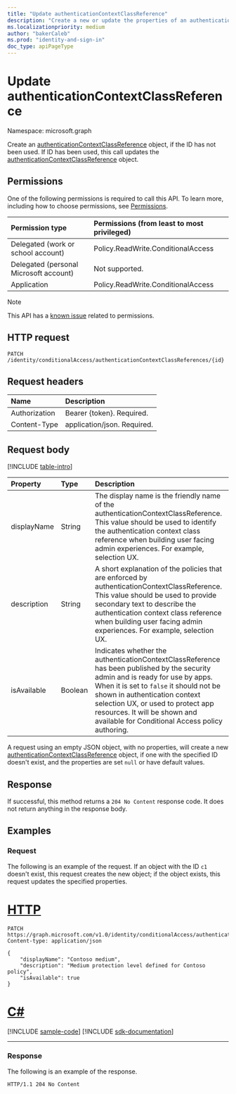 ```yaml
---
title: "Update authenticationContextClassReference"
description: "Create a new or update the properties of an authenticationContextClassReference object."
ms.localizationpriority: medium
author: "bakerCaleb"
ms.prod: "identity-and-sign-in"
doc_type: apiPageType
---
```


# Update authenticationContextClassReference

Namespace: microsoft.graph

Create an [authenticationContextClassReference](../resources/authenticationcontextclassreference.md) object, if the ID has not been used. If ID has been used, this call updates the [authenticationContextClassReference](../resources/authenticationcontextclassreference.md) object.

## Permissions

One of the following permissions is required to call this API. To learn more, including how to choose permissions, see [Permissions](/graph/permissions-reference).

|Permission type                        | Permissions (from least to most privileged)                    |
|:--------------------------------------|:---------------------------------------------------------------|
|Delegated (work or school account)     | Policy.ReadWrite.ConditionalAccess |
|Delegated (personal Microsoft account) | Not supported. |
|Application                            | Policy.ReadWrite.ConditionalAccess |

> [!NOTE]
> This API has a [known issue](/graph/known-issues#permissions) related to permissions.

## HTTP request

<!-- { "blockType": "ignored" } -->

```http
PATCH /identity/conditionalAccess/authenticationContextClassReferences/{id}
```

## Request headers

| Name          | Description      |
|:--------------|:-----------------|
| Authorization | Bearer {token}. Required.   |
| Content-Type  | application/json. Required. |

## Request body

[!INCLUDE [table-intro](../../includes/update-property-table-intro.md)]


|Property|Type|Description|
|:---|:---|:---|
|displayName|String|The display name is the friendly name of the authenticationContextClassReference. This value should be used to identify the authentication context class reference when building user facing admin experiences. For example, selection UX.|
|description|String| A short explanation of the policies that are enforced by authenticationContextClassReference. This value should be used to provide secondary text to describe the authentication context class reference when building user facing admin experiences. For example, selection UX. |
|isAvailable|Boolean| Indicates whether the authenticationContextClassReference has been published by the security admin and is ready for use by apps. When it is set to `false` it should not be shown in authentication context selection UX, or used to protect app resources. It will be shown and available for Conditional Access policy authoring. |

A request using an empty JSON object, with no properties, will create a new [authenticationContextClassReference](../resources/authenticationcontextclassreference.md) object, if one with the specified ID doesn't exist, and the properties are set `null` or have default values.

## Response

If successful, this method returns a `204 No Content` response code. It does not return anything in the response body.

## Examples

### Request

The following is an example of the request. If an object with the ID `c1` doesn't exist, this request creates the new object; if the object exists, this request updates the specified properties.



# [HTTP](#tab/http)
<!-- {
  "blockType": "request",
  "name": "update_authenticationcontextclassreference"
}-->

```http
PATCH https://graph.microsoft.com/v1.0/identity/conditionalAccess/authenticationContextClassReferences/c1
Content-type: application/json

{
    "displayName": "Contoso medium",
    "description": "Medium protection level defined for Contoso policy",
    "isAvailable": true
}
```

# [C#](#tab/csharp)
[!INCLUDE [sample-code](../includes/snippets/csharp/update-authenticationcontextclassreference-csharp-snippets.md)]
[!INCLUDE [sdk-documentation](../includes/snippets/snippets-sdk-documentation-link.md)]

---

### Response

The following is an example of the response.

<!-- {
  "blockType": "response",
  "truncated": false
} -->

```http
HTTP/1.1 204 No Content
```


<!-- uuid: 16cd6b66-4b1a-43a1-adaf-3a886856ed98
2019-02-04 14:57:30 UTC -->
<!-- {
  "type": "#page.annotation",
  "description": "Update authenticationContextClassReference",
  "keywords": "",
  "section": "documentation",
  "tocPath": ""
}-->

